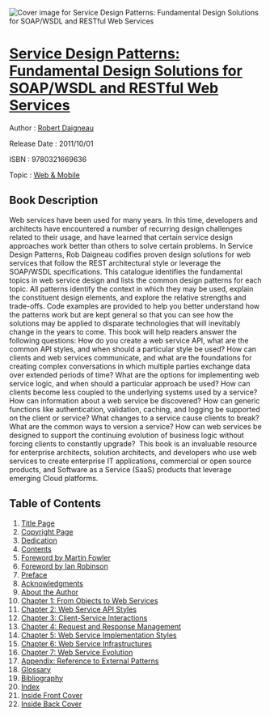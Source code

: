 ![Cover image for Service Design Patterns: Fundamental Design Solutions for SOAP/WSDL and RESTful Web Services](https://imgdetail.ebookreading.net/cover/cover/web_mobile/EB9780321669636.jpg)

[Service Design Patterns: Fundamental Design Solutions for SOAP/WSDL and RESTful Web Services](https://ebookreading.net/view/book/Service+Design+Patterns%3A+Fundamental+Design+Solutions+for+SOAP%2FWSDL+and+RESTful+Web+Services-EB9780321669636_1.html "Service Design Patterns: Fundamental Design Solutions for SOAP/WSDL and RESTful Web Services")
====================================================================================================================

Author : [Robert Daigneau](https://ebookreading.net/search/author/Robert+Daigneau)

Release Date : 2011/10/01

ISBN : 9780321669636

Topic : [Web & Mobile](https://ebookreading.net/search/category/web-mobile)

Book Description
-----------------

Web services have been used for many years. In this time, developers and architects have encountered a number of recurring design challenges related to their usage, and have learned that certain service design approaches work better than others to solve certain problems.
In Service Design Patterns, Rob Daigneau codifies proven design solutions for web services that follow the REST architectural style or leverage the SOAP/WSDL specifications. This catalogue identifies the fundamental topics in web service design and lists the common design patterns for each topic. All patterns identify the context in which they may be used, explain the constituent design elements, and explore the relative strengths and trade-offs. Code examples are provided to help you better understand how the patterns work but are kept general so that you can see how the solutions may be applied to disparate technologies that will inevitably change in the years to come.
This book will help readers answer the following questions:
 How do you create a web service API, what are the common API styles, and when should a particular style be used? 
 How can clients and web services communicate, and what are the foundations for creating complex conversations in which multiple parties exchange data over extended periods of time? 
 What are the options for implementing web service logic, and when should a particular approach be used? 
 How can clients become less coupled to the underlying systems used by a service? 
 How can information about a web service be discovered? 
 How can generic functions like authentication, validation, caching, and logging be supported on the client or service? 
 What changes to a service cause clients to break? 
 What are the common ways to version a service? How can web services be designed to support the continuing evolution of business logic without forcing clients to constantly upgrade?  
This book is an invaluable resource for enterprise architects, solution architects, and developers who use web services to create enterprise IT applications, commercial or open source products, and Software as a Service (SaaS) products that leverage emerging Cloud platforms.
              
Table of Contents
-----------------

1. [Title Page](https://ebookreading.net/view/book/Service+Design+Patterns%3A+Fundamental+Design+Solutions+for+SOAP%2FWSDL+and+RESTful+Web+Services-EB9780321669636_2.html)
1. [Copyright Page](https://ebookreading.net/view/book/Service+Design+Patterns%3A+Fundamental+Design+Solutions+for+SOAP%2FWSDL+and+RESTful+Web+Services-EB9780321669636_3.html)
1. [Dedication](https://ebookreading.net/view/book/Service+Design+Patterns%3A+Fundamental+Design+Solutions+for+SOAP%2FWSDL+and+RESTful+Web+Services-EB9780321669636_4.html)
1. [Contents](https://ebookreading.net/view/book/Service+Design+Patterns%3A+Fundamental+Design+Solutions+for+SOAP%2FWSDL+and+RESTful+Web+Services-EB9780321669636_5.html)
1. [Foreword by Martin Fowler](https://ebookreading.net/view/book/Service+Design+Patterns%3A+Fundamental+Design+Solutions+for+SOAP%2FWSDL+and+RESTful+Web+Services-EB9780321669636_6.html)
1. [Foreword by Ian Robinson](https://ebookreading.net/view/book/Service+Design+Patterns%3A+Fundamental+Design+Solutions+for+SOAP%2FWSDL+and+RESTful+Web+Services-EB9780321669636_7.html)
1. [Preface](https://ebookreading.net/view/book/Service+Design+Patterns%3A+Fundamental+Design+Solutions+for+SOAP%2FWSDL+and+RESTful+Web+Services-EB9780321669636_8.html)
1. [Acknowledgments](https://ebookreading.net/view/book/Service+Design+Patterns%3A+Fundamental+Design+Solutions+for+SOAP%2FWSDL+and+RESTful+Web+Services-EB9780321669636_9.html)
1. [About the Author](https://ebookreading.net/view/book/Service+Design+Patterns%3A+Fundamental+Design+Solutions+for+SOAP%2FWSDL+and+RESTful+Web+Services-EB9780321669636_10.html)
1. [Chapter 1: From Objects to Web Services](https://ebookreading.net/view/book/Service+Design+Patterns%3A+Fundamental+Design+Solutions+for+SOAP%2FWSDL+and+RESTful+Web+Services-EB9780321669636_11.html)
1. [Chapter 2: Web Service API Styles](https://ebookreading.net/view/book/Service+Design+Patterns%3A+Fundamental+Design+Solutions+for+SOAP%2FWSDL+and+RESTful+Web+Services-EB9780321669636_12.html)
1. [Chapter 3: Client-Service Interactions](https://ebookreading.net/view/book/Service+Design+Patterns%3A+Fundamental+Design+Solutions+for+SOAP%2FWSDL+and+RESTful+Web+Services-EB9780321669636_13.html)
1. [Chapter 4: Request and Response Management](https://ebookreading.net/view/book/Service+Design+Patterns%3A+Fundamental+Design+Solutions+for+SOAP%2FWSDL+and+RESTful+Web+Services-EB9780321669636_14.html)
1. [Chapter 5: Web Service Implementation Styles](https://ebookreading.net/view/book/Service+Design+Patterns%3A+Fundamental+Design+Solutions+for+SOAP%2FWSDL+and+RESTful+Web+Services-EB9780321669636_15.html)
1. [Chapter 6: Web Service Infrastructures](https://ebookreading.net/view/book/Service+Design+Patterns%3A+Fundamental+Design+Solutions+for+SOAP%2FWSDL+and+RESTful+Web+Services-EB9780321669636_16.html)
1. [Chapter 7: Web Service Evolution](https://ebookreading.net/view/book/Service+Design+Patterns%3A+Fundamental+Design+Solutions+for+SOAP%2FWSDL+and+RESTful+Web+Services-EB9780321669636_18.html)
1. [Appendix: Reference to External Patterns](https://ebookreading.net/view/book/Service+Design+Patterns%3A+Fundamental+Design+Solutions+for+SOAP%2FWSDL+and+RESTful+Web+Services-EB9780321669636_19.html)
1. [Glossary](https://ebookreading.net/view/book/Service+Design+Patterns%3A+Fundamental+Design+Solutions+for+SOAP%2FWSDL+and+RESTful+Web+Services-EB9780321669636_20.html)
1. [Bibliography](https://ebookreading.net/view/book/Service+Design+Patterns%3A+Fundamental+Design+Solutions+for+SOAP%2FWSDL+and+RESTful+Web+Services-EB9780321669636_21.html)
1. [Index](https://ebookreading.net/view/book/Service+Design+Patterns%3A+Fundamental+Design+Solutions+for+SOAP%2FWSDL+and+RESTful+Web+Services-EB9780321669636_22.html)
1. [Inside Front Cover](https://ebookreading.net/view/book/Service+Design+Patterns%3A+Fundamental+Design+Solutions+for+SOAP%2FWSDL+and+RESTful+Web+Services-EB9780321669636_23.html)
1. [Inside Back Cover](https://ebookreading.net/view/book/Service+Design+Patterns%3A+Fundamental+Design+Solutions+for+SOAP%2FWSDL+and+RESTful+Web+Services-EB9780321669636_0.html)
